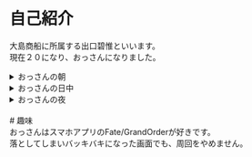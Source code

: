 # 自己紹介  
大島商船に所属する出口碧惟といいます。<br>
現在２０になり、おっさんになりました。<br>
<details>
  <summary>おっさんの朝</summary>
  　おっさんの朝は心臓に悪い携帯のアラームから始まります。<br>
  　最近、アラーム音に文句を言われたので、たまたま携帯に入ってた<br>
  「リンダリンダ」にアラームを変えました。
  </details>
<details>
  <summary>おっさんの日中</summary>
  　今、おっさんはenPiTという学習プログラムに参加しています。<br>
  　パソコンのことを、動画を見る機械としか思っていなかったおっさんには難しい合宿です。<br>
  　あと、朝早いのがつらいよね</details>
<details>
  <summary>おっさんの夜</summary>
  　夏休みを自堕落に過ごしたおっさんは夜に早く眠ることができません。<br>
  　朝は６時に起きたいから布団に１１時の入ったけど、寝たのは２時でした。</details><br>
# 趣味<br>
おっさんはスマホアプリのFate/GrandOrderが好きです。<br>
落としてしまいバッキバキになった画面でも、周回をやめません。<br>
